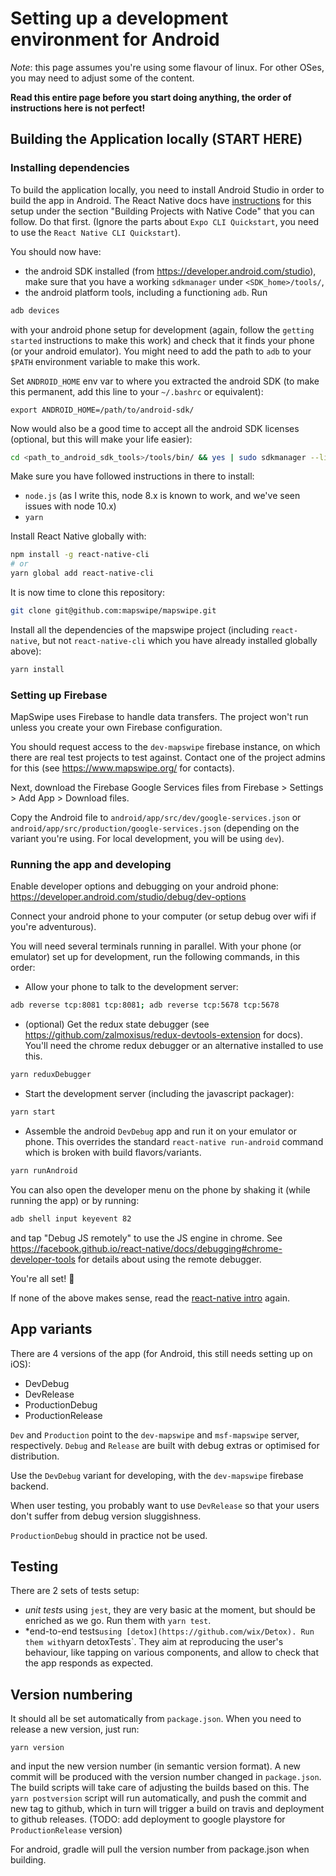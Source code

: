 # Setting up a development environment for Android

*Note*: this page assumes you're using some flavour of linux. For other OSes, you may need to adjust some of the content.

**Read this entire page before you start doing anything, the order of instructions here is not perfect!**

## Building the Application locally (START HERE)

### Installing dependencies

To build the application locally, you need to install Android Studio in order to build the app in Android. The React Native docs have [instructions](https://facebook.github.io/react-native/docs/getting-started.html) for this setup under the section "Building Projects with Native Code" that you can follow. Do that first. (Ignore the parts about `Expo CLI Quickstart`, you need to use the `React Native CLI Quickstart`).

You should now have:
- the android SDK installed (from https://developer.android.com/studio), make sure that you have a working `sdkmanager` under `<SDK_home>/tools/`,
- the android platform tools, including a functioning `adb`. Run

```sh
adb devices
```
with your android phone setup for development (again, follow the `getting started` instructions to make this work) and check that it finds your phone (or your android emulator). You might need to add the path to `adb` to your `$PATH` environment variable to make this work.

Set `ANDROID_HOME` env var to where you extracted the android SDK (to make this permanent, add this line to your `~/.bashrc` or equivalent):
```
export ANDROID_HOME=/path/to/android-sdk/
```

Now would also be a good time to accept all the android SDK licenses (optional, but this will make your life easier):

```sh
cd <path_to_android_sdk_tools>/tools/bin/ && yes | sudo sdkmanager --licenses
```

Make sure you have followed instructions in there to install:
- `node.js` (as I write this, node 8.x is known to work, and we've seen issues with node 10.x)
- `yarn`

Install React Native globally with:

```sh
npm install -g react-native-cli
# or
yarn global add react-native-cli
```

It is now time to clone this repository:

```sh
git clone git@github.com:mapswipe/mapswipe.git
```

Install all the dependencies of the mapswipe project (including `react-native`, but not `react-native-cli` which you have already installed globally above):

```sh
yarn install
```

### Setting up Firebase

MapSwipe uses Firebase to handle data transfers. The project won't run unless you create your own Firebase configuration.

You should request access to the `dev-mapswipe` firebase instance, on which there are real test projects to test against. Contact one of the project admins for this (see https://www.mapswipe.org/ for contacts).

Next, download the Firebase Google Services files from Firebase > Settings > Add App > Download files.

Copy the Android file to `android/app/src/dev/google-services.json` or `android/app/src/production/google-services.json` (depending on the variant you're using. For local development, you will be using `dev`).

### Running the app and developing

Enable developer options and debugging on your android phone: https://developer.android.com/studio/debug/dev-options

Connect your android phone to your computer (or setup debug over wifi if you're adventurous).

You will need several terminals running in parallel. With your phone (or emulator) set up for development, run the following commands, in this order:

- Allow your phone to talk to the development server:
```sh
adb reverse tcp:8081 tcp:8081; adb reverse tcp:5678 tcp:5678
```

- (optional) Get the redux state debugger (see https://github.com/zalmoxisus/redux-devtools-extension for docs). You'll need the chrome redux debugger or an alternative installed to use this.
```sh
yarn reduxDebugger
```

- Start the development server (including the javascript packager):
```sh
yarn start
```

- Assemble the android `DevDebug` app and run it on your emulator or phone. This overrides the standard `react-native run-android` command which is broken with build flavors/variants.

```sh
yarn runAndroid
```

You can also open the developer menu on the phone by shaking it (while running the app) or by running:

```sh
adb shell input keyevent 82
```

and tap "Debug JS remotely" to use the JS engine in chrome. See https://facebook.github.io/react-native/docs/debugging#chrome-developer-tools for details about using the remote debugger.

You're all set! :tada:

If none of the above makes sense, read the [react-native intro](https://facebook.github.io/react-native/docs/getting-started) again.

## App variants

There are 4 versions of the app (for Android, this still needs setting up on iOS):
- DevDebug
- DevRelease
- ProductionDebug
- ProductionRelease

`Dev` and `Production` point to the `dev-mapswipe` and `msf-mapswipe` server, respectively.
`Debug` and `Release` are built with debug extras or optimised for distribution.

Use the `DevDebug` variant for developing, with the `dev-mapswipe` firebase backend.

When user testing, you probably want to use `DevRelease` so that your users don't suffer from debug version sluggishness.

`ProductionDebug` should in practice not be used.

## Testing

There are 2 sets of tests setup:

- *unit tests* using `jest`, they are very basic at the moment, but should be enriched as we go. Run them with `yarn test`.
- *end-to-end tests` using [detox](https://github.com/wix/Detox). Run them with `yarn detoxTests`. They aim at reproducing the user's behaviour, like tapping on various components, and allow to check that the app responds as expected.

## Version numbering

It should all be set automatically from `package.json`. When you need to release a new version, just run:

```
yarn version
```
and input the new version number (in semantic version format). A new commit will be produced with the version number changed in `package.json`. The build scripts will take care of adjusting the builds based on this. The `yarn postversion` script will run automatically, and push the commit and new tag to github, which in turn will trigger a build on travis and deployment to github releases. (TODO: add deployment to google playstore for `ProductionRelease` version)

For android, gradle will pull the version number from package.json when building.
